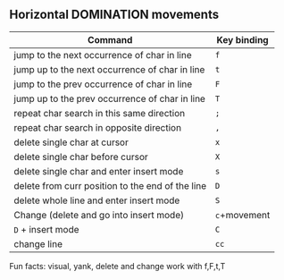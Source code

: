 Horizontal DOMINATION movements
---

|Command                                         |Key binding |
|------------------------------------------------|------------|
|jump to the next occurrence of char in line     |`f`         |
|jump up to the next occurrence of char in line  |`t`         |
|jump to the prev occurrence of char in line     |`F`         |
|jump up to the prev occurrence of char in line  |`T`         |
|repeat char search in this same direction       |`;`         |
|repeat char search in opposite direction        |`,`         |
|delete single char at cursor                    |`x`         |
|delete single char before cursor                |`X`         |
|delete single char and enter insert mode        |`s`         |
|delete from curr position to the end of the line|`D`         |
|delete whole line and enter insert mode         |`S`         |
|Change (delete and go into insert mode)         |`c`+movement|
|`D` + insert mode                               |`C`         |
|change line                                     |`cc`        |

Fun facts:
visual, yank, delete and change work with f,F,t,T
